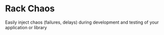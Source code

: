 # Rack Chaos
Easily inject chaos (failures, delays) during development and testing of your application or library
